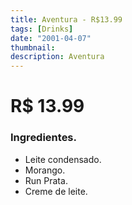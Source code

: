```yaml
---
title: Aventura - R$13.99
tags: [Drinks]
date: "2001-04-07"
thumbnail: 
description: Aventura
---
```


# R$ 13.99

<h3 id="unordered">
<strong>
<strong>Ingredientes.</strong>
</strong>
</h3>
<ul>
    <li>Leite condensado.</li>
    <li>Morango.</li>
    <li>Run Prata.</li>
    <li>Creme de leite.</li>
</ul>